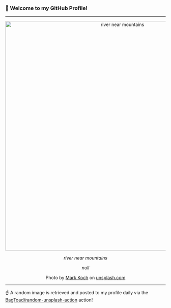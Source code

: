 ### 👋 Welcome to my GitHub Profile!

----

<div align="center">
  <img width="720" src="https://images.unsplash.com/photo-1516655855035-d5215bcb5604?crop=entropy&cs=tinysrgb&fit=max&fm=jpg&ixid=M3w1NTI0OTR8MHwxfHJhbmRvbXx8fHx8fHx8fDE3MDgxNTAwNzZ8&ixlib=rb-4.0.3&q=80&w=1080" alt="river near mountains">
  
  <em>river near mountains</em>
  
  <em>null</em>
  
  Photo by [Mark Koch](null) on [unsplash.com](https://unsplash.com/)
</div>

----

☝️ A random image is retrieved and posted to my profile daily via the [BagToad/random-unsplash-action](https://github.com/BagToad/random-unsplash-action) action!
